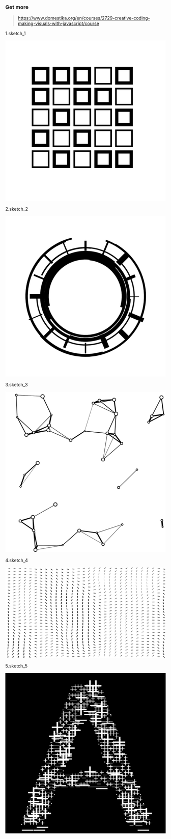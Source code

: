 ### Get more

> https://www.domestika.org/en/courses/2729-creative-coding-making-visuals-with-javascript/course


1.sketch_1

![sketch_1](https://raw.githubusercontent.com/Wacque/do-something-creative/master/output/image/sketch_1.png)

2.sketch_2

![sketch_2](https://raw.githubusercontent.com/Wacque/do-something-creative/master/output/image/sketch_2.png)

3.sketch_3

![sketch_3](https://raw.githubusercontent.com/Wacque/do-something-creative/master/output/image/sketch_3.png)

4.sketch_4

![sketch_4](https://raw.githubusercontent.com/Wacque/do-something-creative/master/output/image/sketch_4.png)

5.sketch_5

![sketch_5](https://raw.githubusercontent.com/Wacque/do-something-creative/master/output/image/sketch_5.png)
